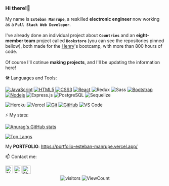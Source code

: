 ### Hi there!👋 

My name is **`Esteban Manrupe`**, a reskilled **electronic engineer** now working as a **`Full Stack Web Developer`**.
<br><br>
I've already done an individual project about **`Countries`** and an **eight-member team** project called **`Bookstore`** (you can see the repositories pinned bellow), both made for the <a href="https://www.soyhenry.com/">Henry</a>'s bootcamp, with more than 800 hours of code.  
<br>
Of course I'll cotinue **making projects**, and I'll be updating the information here!
<br>

🛠️ Languages and Tools:

[![JavaScript](https://img.shields.io/badge/-JavaScript-black?style=flat&logo=javascript&link=https://github.com/hritik5102)](https://github.com/hritik5102) 
[![HTML5](https://img.shields.io/badge/-HTML5-E34F26?style=flat&logo=html5&logoColor=white&link=https://github.com/hritik5102)](https://github.com/hritik5102) 
[![CSS3](https://img.shields.io/badge/-CSS3-1572B6?style=flat&logo=css3&link=https://github.com/hritik5102)](https://github.com/hritik5102) 
[![React](https://img.shields.io/badge/-React-black?style=flat&logo=react&link=https://github.com/hritik5102)](https://github.com/hritik5102) 
![Redux](https://img.shields.io/badge/-Redux-gray?style=flat-square&logo=Redux)
![Sass](https://img.shields.io/badge/-Sass-%23CC6699?style=flat-square&logo=sass&logoColor=ffffff)
[![Bootstrap](https://img.shields.io/badge/-Bootstrap-563D7C?style=flat&logo=bootstrap&link=https://github.com/hritik5102)](https://github.com/hritik5102) 
[![Nodejs](https://img.shields.io/badge/-Nodejs-green?style=flat&logo=Node.js&link=https://github.com/BRdhanani)](https://github.com/BRdhanani) 
![Express.js](https://img.shields.io/badge/-Express-gray?style=flat-square&logo=expressjs)
![PostgreSQL](https://img.shields.io/badge/-PostgreSQL-gray?style=flat-square&logo=postgresql)
![Sequelize](https://img.shields.io/badge/-Sequelize-gray?style=flat-square&logo=sequelize)

![Heroku](https://img.shields.io/badge/-Heroku-430098?style=flat-square&logo=heroku&logoColor=ffffff)
![Vercel](https://img.shields.io/badge/-Vercel-black?style=flat-square&logo=vercel)
[![Git](https://img.shields.io/badge/-Git-black?style=flat&logo=git&link=https://github.com/hritik5102)](https://github.com/hritik5102) 
[![GitHub](https://img.shields.io/badge/-GitHub-181717?style=flat&logo=github&link=https://github.com/hritik5102)](https://github.com/hritik5102)
![VS Code](http://img.shields.io/badge/-VS%20Code-007ACC?style=flat-square&logo=visual-studio-code&logoColor=ffffff)
<br>

⚡ My stats: 

[![Anurag's GitHub stats](https://github-readme-stats.vercel.app/api?username=peurman&hide=issues,contribs&count_private=true&show_icons=true&theme=dracula&hide_title=true)](https://github.com/anuraghazra/github-readme-stats)

[![Top Langs](https://github-readme-stats.vercel.app/api/top-langs/?username=peurman&layout=compact&theme=dracula)](https://github.com/anuraghazra/github-readme-stats)

My <b>PORTFOLIO</b>: https://portfolio-esteban-manrupe.vercel.app/

📫 Contact me:
<br>

  <a href="https://www.linkedin.com/in/estebanmanrupe/">
    <img align="left" alt="Shubhamdeep Jha | Linkedin" width="24px" src="https://github.com/TheDudeThatCode/TheDudeThatCode/blob/master/Assets/Linkedin.svg" />
  </a>
  <a href="https://www.instagram.com/peurman77/">
    <img align="left" alt="Shubhamdeep Jha | Instagram" width="24px" src="https://github.com/TheDudeThatCode/TheDudeThatCode/blob/master/Assets/Instagram.svg" />
  </a>
  <a href="mailto:peurman77@gmail.com">
    <img align="left" alt="Shubhamdeep Jha | Gmail" width="26px" src="https://github.com/TheDudeThatCode/TheDudeThatCode/blob/master/Assets/Gmail.svg" />
  </a>
<br>
<!-- [![Linkedin](https://img.shields.io/badge/-LinkedIn-blue?style=flat&logo=Linkedin&logoColor=white)](https://www.linkedin.com/in/estebanmanrupe/)
[![Gmail](https://img.shields.io/badge/-Gmail-c14438?style=flat&logo=Gmail&logoColor=white)](mailto:peurman77@gmail.com)
[![Outlook](https://img.shields.io/badge/-Outlook-0078D4?style=flat&logo=Microsoft-Outlook&logoColor=white)](mailto:esteban_manrupe@hotmail.com)
[![Instagram](https://img.shields.io/badge/-Instagram-bc2a8d?style=flat&labelColor=bc2a8d&logo=instagram&logoColor=white)](https://www.instagram.com/peurman77/)
[![Github](https://img.shields.io/badge/-Github-000?style=flat&logo=Github&logoColor=white)](https://github.com/peurman) -->
<p align="center" width=fit-content >
<!--   <img alt="HitCount" src="http://hits.dwyl.com/peurman/peurman.svg" /> -->
  <img alt="visitors"   src="https://visitor-badge.glitch.me/badge?page_id=peurman.peurman" />
  <img alt="ViewCount"  src="https://views.whatilearened.today/views/github/peurman/peurman.svg" />
</p>
<!--
**peurman/peurman** is a ✨ _special_ ✨ repository because its `README.md` (this file) appears on your GitHub profile.
Here are some ideas to get you started:
- 🔭 I’m currently working on ...
- 🌱 I’m currently learning ...
- 👯 I’m looking to collaborate on ...
- 🤔 I’m looking for help with ...
- 💬 Ask me about ...
- 📫 How to reach me: ...
- 😄 Pronouns: ...
- ⚡ Fun fact: ...
-->
